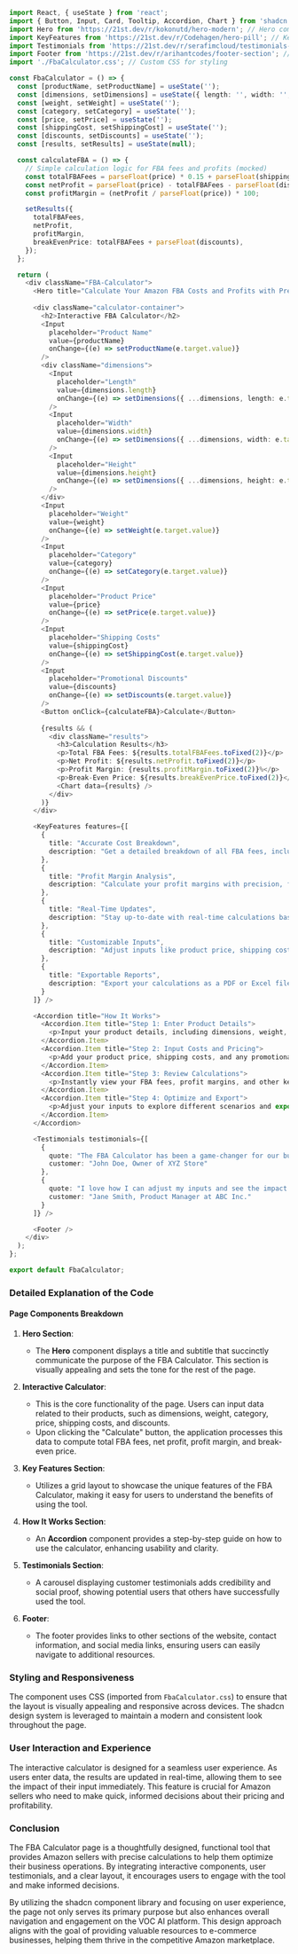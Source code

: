 ```typescript
import React, { useState } from 'react';
import { Button, Input, Card, Tooltip, Accordion, Chart } from 'shadcn'; // Importing components from shadcn
import Hero from 'https://21st.dev/r/kokonutd/hero-modern'; // Hero component
import KeyFeatures from 'https://21st.dev/r/Codehagen/hero-pill'; // Key Features component
import Testimonials from 'https://21st.dev/r/serafimcloud/testimonials-with-marquee'; // Testimonials carousel
import Footer from 'https://21st.dev/r/arihantcodes/footer-section'; // Footer section
import './FbaCalculator.css'; // Custom CSS for styling

const FbaCalculator = () => {
  const [productName, setProductName] = useState('');
  const [dimensions, setDimensions] = useState({ length: '', width: '', height: '' });
  const [weight, setWeight] = useState('');
  const [category, setCategory] = useState('');
  const [price, setPrice] = useState('');
  const [shippingCost, setShippingCost] = useState('');
  const [discounts, setDiscounts] = useState('');
  const [results, setResults] = useState(null);

  const calculateFBA = () => {
    // Simple calculation logic for FBA fees and profits (mocked)
    const totalFBAFees = parseFloat(price) * 0.15 + parseFloat(shippingCost) + 5; // Example calculation
    const netProfit = parseFloat(price) - totalFBAFees - parseFloat(discounts);
    const profitMargin = (netProfit / parseFloat(price)) * 100;

    setResults({
      totalFBAFees,
      netProfit,
      profitMargin,
      breakEvenPrice: totalFBAFees + parseFloat(discounts),
    });
  };

  return (
    <div className="FBA-Calculator">
      <Hero title="Calculate Your Amazon FBA Costs and Profits with Precision" subtitle="Optimize your Amazon FBA strategy with our AI-powered calculator." />
      
      <div className="calculator-container">
        <h2>Interactive FBA Calculator</h2>
        <Input 
          placeholder="Product Name" 
          value={productName} 
          onChange={(e) => setProductName(e.target.value)} 
        />
        <div className="dimensions">
          <Input 
            placeholder="Length" 
            value={dimensions.length} 
            onChange={(e) => setDimensions({ ...dimensions, length: e.target.value })} 
          />
          <Input 
            placeholder="Width" 
            value={dimensions.width} 
            onChange={(e) => setDimensions({ ...dimensions, width: e.target.value })} 
          />
          <Input 
            placeholder="Height" 
            value={dimensions.height} 
            onChange={(e) => setDimensions({ ...dimensions, height: e.target.value })} 
          />
        </div>
        <Input 
          placeholder="Weight" 
          value={weight} 
          onChange={(e) => setWeight(e.target.value)} 
        />
        <Input 
          placeholder="Category" 
          value={category} 
          onChange={(e) => setCategory(e.target.value)} 
        />
        <Input 
          placeholder="Product Price" 
          value={price} 
          onChange={(e) => setPrice(e.target.value)} 
        />
        <Input 
          placeholder="Shipping Costs" 
          value={shippingCost} 
          onChange={(e) => setShippingCost(e.target.value)} 
        />
        <Input 
          placeholder="Promotional Discounts" 
          value={discounts} 
          onChange={(e) => setDiscounts(e.target.value)} 
        />
        <Button onClick={calculateFBA}>Calculate</Button>
        
        {results && (
          <div className="results">
            <h3>Calculation Results</h3>
            <p>Total FBA Fees: ${results.totalFBAFees.toFixed(2)}</p>
            <p>Net Profit: ${results.netProfit.toFixed(2)}</p>
            <p>Profit Margin: {results.profitMargin.toFixed(2)}%</p>
            <p>Break-Even Price: ${results.breakEvenPrice.toFixed(2)}</p>
            <Chart data={results} />
          </div>
        )}
      </div>

      <KeyFeatures features={[
        {
          title: "Accurate Cost Breakdown",
          description: "Get a detailed breakdown of all FBA fees, including storage, fulfillment, and referral fees.",
        },
        {
          title: "Profit Margin Analysis",
          description: "Calculate your profit margins with precision, factoring in all costs and revenue streams.",
        },
        {
          title: "Real-Time Updates",
          description: "Stay up-to-date with real-time calculations based on the latest Amazon FBA fee structures.",
        },
        {
          title: "Customizable Inputs",
          description: "Adjust inputs like product price, shipping costs, and promotions to see how they impact your bottom line.",
        },
        {
          title: "Exportable Reports",
          description: "Export your calculations as a PDF or Excel file for easy sharing and record-keeping.",
        }
      ]} />

      <Accordion title="How It Works">
        <Accordion.Item title="Step 1: Enter Product Details">
          <p>Input your product details, including dimensions, weight, and category, to get started.</p>
        </Accordion.Item>
        <Accordion.Item title="Step 2: Input Costs and Pricing">
          <p>Add your product price, shipping costs, and any promotional discounts.</p>
        </Accordion.Item>
        <Accordion.Item title="Step 3: Review Calculations">
          <p>Instantly view your FBA fees, profit margins, and other key metrics.</p>
        </Accordion.Item>
        <Accordion.Item title="Step 4: Optimize and Export">
          <p>Adjust your inputs to explore different scenarios and export your results for further analysis.</p>
        </Accordion.Item>
      </Accordion>

      <Testimonials testimonials={[
        {
          quote: "The FBA Calculator has been a game-changer for our business. It's incredibly accurate and easy to use.",
          customer: "John Doe, Owner of XYZ Store"
        },
        {
          quote: "I love how I can adjust my inputs and see the impact on my profits in real time. Highly recommend!",
          customer: "Jane Smith, Product Manager at ABC Inc."
        }
      ]} />

      <Footer />
    </div>
  );
};

export default FbaCalculator;
```

### Detailed Explanation of the Code

#### Page Components Breakdown

1. **Hero Section**: 
   - The **Hero** component displays a title and subtitle that succinctly communicate the purpose of the FBA Calculator. This section is visually appealing and sets the tone for the rest of the page.

2. **Interactive Calculator**: 
   - This is the core functionality of the page. Users can input data related to their products, such as dimensions, weight, category, price, shipping costs, and discounts.
   - Upon clicking the "Calculate" button, the application processes this data to compute total FBA fees, net profit, profit margin, and break-even price.

3. **Key Features Section**: 
   - Utilizes a grid layout to showcase the unique features of the FBA Calculator, making it easy for users to understand the benefits of using the tool.

4. **How It Works Section**: 
   - An **Accordion** component provides a step-by-step guide on how to use the calculator, enhancing usability and clarity.

5. **Testimonials Section**: 
   - A carousel displaying customer testimonials adds credibility and social proof, showing potential users that others have successfully used the tool.

6. **Footer**: 
   - The footer provides links to other sections of the website, contact information, and social media links, ensuring users can easily navigate to additional resources.

### Styling and Responsiveness
The component uses CSS (imported from `FbaCalculator.css`) to ensure that the layout is visually appealing and responsive across devices. The shadcn design system is leveraged to maintain a modern and consistent look throughout the page.

### User Interaction and Experience
The interactive calculator is designed for a seamless user experience. As users enter data, the results are updated in real-time, allowing them to see the impact of their input immediately. This feature is crucial for Amazon sellers who need to make quick, informed decisions about their pricing and profitability.

### Conclusion
The FBA Calculator page is a thoughtfully designed, functional tool that provides Amazon sellers with precise calculations to help them optimize their business operations. By integrating interactive components, user testimonials, and a clear layout, it encourages users to engage with the tool and make informed decisions.

By utilizing the shadcn component library and focusing on user experience, the page not only serves its primary purpose but also enhances overall navigation and engagement on the VOC AI platform. This design approach aligns with the goal of providing valuable resources to e-commerce businesses, helping them thrive in the competitive Amazon marketplace.